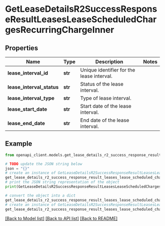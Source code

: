 # GetLeaseDetailsR2SuccessResponseResultLeasesLeaseScheduledChargesRecurringChargeInner


## Properties

Name | Type | Description | Notes
------------ | ------------- | ------------- | -------------
**lease_interval_id** | **str** | Unique identifier for the lease interval. | 
**lease_interval_status** | **str** | Status of the lease interval. | 
**lease_interval_type** | **str** | Type of lease interval. | 
**lease_start_date** | **str** | Start date of the lease interval. | 
**lease_end_date** | **str** | End date of the lease interval. | 

## Example

```python
from openapi_client.models.get_lease_details_r2_success_response_result_leases_lease_scheduled_charges_recurring_charge_inner import GetLeaseDetailsR2SuccessResponseResultLeasesLeaseScheduledChargesRecurringChargeInner

# TODO update the JSON string below
json = "{}"
# create an instance of GetLeaseDetailsR2SuccessResponseResultLeasesLeaseScheduledChargesRecurringChargeInner from a JSON string
get_lease_details_r2_success_response_result_leases_lease_scheduled_charges_recurring_charge_inner_instance = GetLeaseDetailsR2SuccessResponseResultLeasesLeaseScheduledChargesRecurringChargeInner.from_json(json)
# print the JSON string representation of the object
print(GetLeaseDetailsR2SuccessResponseResultLeasesLeaseScheduledChargesRecurringChargeInner.to_json())

# convert the object into a dict
get_lease_details_r2_success_response_result_leases_lease_scheduled_charges_recurring_charge_inner_dict = get_lease_details_r2_success_response_result_leases_lease_scheduled_charges_recurring_charge_inner_instance.to_dict()
# create an instance of GetLeaseDetailsR2SuccessResponseResultLeasesLeaseScheduledChargesRecurringChargeInner from a dict
get_lease_details_r2_success_response_result_leases_lease_scheduled_charges_recurring_charge_inner_from_dict = GetLeaseDetailsR2SuccessResponseResultLeasesLeaseScheduledChargesRecurringChargeInner.from_dict(get_lease_details_r2_success_response_result_leases_lease_scheduled_charges_recurring_charge_inner_dict)
```
[[Back to Model list]](../README.md#documentation-for-models) [[Back to API list]](../README.md#documentation-for-api-endpoints) [[Back to README]](../README.md)


